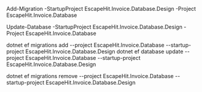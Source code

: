 ﻿Add-Migration -StartupProject EscapeHit.Invoice.Database.Design -Project EscapeHit.Invoice.Database <Name>

Update-Database -StartupProject EscapeHit.Invoice.Database.Design -Project EscapeHit.Invoice.Database

dotnet ef migrations add <Name> --project EscapeHit.Invoice.Database --startup-project EscapeHit.Invoice.Database.Design
dotnet ef database update  --project EscapeHit.Invoice.Database --startup-project EscapeHit.Invoice.Database.Design


dotnet ef migrations remove --project EscapeHit.Invoice.Database --startup-project EscapeHit.Invoice.Database.Design